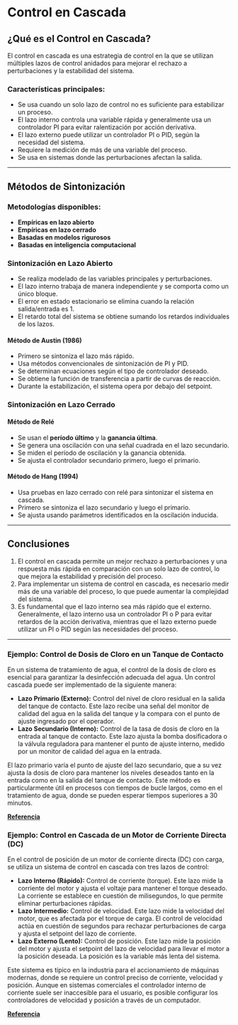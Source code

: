 # Control en Cascada

## ¿Qué es el Control en Cascada?

El control en cascada es una estrategia de control en la que se utilizan múltiples lazos de control anidados para mejorar el rechazo a perturbaciones y la estabilidad del sistema. 

### Características principales:
- Se usa cuando un solo lazo de control no es suficiente para estabilizar un proceso.
- El lazo interno controla una variable rápida y generalmente usa un controlador PI para evitar ralentización por acción derivativa.
- El lazo externo puede utilizar un controlador PI o PID, según la necesidad del sistema.
- Requiere la medición de más de una variable del proceso.
- Se usa en sistemas donde las perturbaciones afectan la salida.

---
## Métodos de Sintonización

### Metodologías disponibles:
- **Empíricas en lazo abierto**
- **Empíricas en lazo cerrado**
- **Basadas en modelos rigurosos**
- **Basadas en inteligencia computacional**

### Sintonización en Lazo Abierto

- Se realiza modelado de las variables principales y perturbaciones.
- El lazo interno trabaja de manera independiente y se comporta como un único bloque.
- El error en estado estacionario se elimina cuando la relación salida/entrada es 1.
- El retardo total del sistema se obtiene sumando los retardos individuales de los lazos.

#### Método de Austin (1986)
- Primero se sintoniza el lazo más rápido.
- Usa métodos convencionales de sintonización de PI y PID.
- Se determinan ecuaciones según el tipo de controlador deseado.
- Se obtiene la función de transferencia a partir de curvas de reacción.
- Durante la estabilización, el sistema opera por debajo del setpoint.

### Sintonización en Lazo Cerrado

#### Método de Relé
- Se usan el **período último** y la **ganancia última**.
- Se genera una oscilación con una señal cuadrada en el lazo secundario.
- Se miden el período de oscilación y la ganancia obtenida.
- Se ajusta el controlador secundario primero, luego el primario.

#### Método de Hang (1994)
- Usa pruebas en lazo cerrado con relé para sintonizar el sistema en cascada.
- Primero se sintoniza el lazo secundario y luego el primario.
- Se ajusta usando parámetros identificados en la oscilación inducida.

---
## Conclusiones

1. El control en cascada permite un mejor rechazo a perturbaciones y una respuesta más rápida en comparación con un solo lazo de control, lo que mejora la estabilidad y precisión del proceso.  
2. Para implementar un sistema de control en cascada, es necesario medir más de una variable del proceso, lo que puede aumentar la complejidad del sistema. 
3. Es fundamental que el lazo interno sea más rápido que el externo. Generalmente, el lazo interno usa un controlador PI o P para evitar retardos de la acción derivativa, mientras que el lazo externo puede utilizar un PI o PID según las necesidades del proceso.   

---

### Ejemplo: Control de Dosis de Cloro en un Tanque de Contacto

En un sistema de tratamiento de agua, el control de la dosis de cloro es esencial para garantizar la desinfección adecuada del agua. Un control cascada puede ser implementado de la siguiente manera:

- **Lazo Primario (Externo):** Control del nivel de cloro residual en la salida del tanque de contacto. Este lazo recibe una señal del monitor de calidad del agua en la salida del tanque y la compara con el punto de ajuste ingresado por el operador.
- **Lazo Secundario (Interno):** Control de la tasa de dosis de cloro en la entrada al tanque de contacto. Este lazo ajusta la bomba dosificadora o la válvula reguladora para mantener el punto de ajuste interno, medido por un monitor de calidad del agua en la entrada.

El lazo primario varía el punto de ajuste del lazo secundario, que a su vez ajusta la dosis de cloro para mantener los niveles deseados tanto en la entrada como en la salida del tanque de contacto. Este método es particularmente útil en procesos con tiempos de bucle largos, como en el tratamiento de agua, donde se pueden esperar tiempos superiores a 30 minutos.

[**Referencia**](https://www.sciencedirect.com/topics/engineering/cascade-control)

### Ejemplo: Control en Cascada de un Motor de Corriente Directa (DC)

En el control de posición de un motor de corriente directa (DC) con carga, se utiliza un sistema de control en cascada con tres lazos de control:

- **Lazo Interno (Rápido):** Control de corriente (torque). Este lazo mide la corriente del motor y ajusta el voltaje para mantener el torque deseado. La corriente se establece en cuestión de milisegundos, lo que permite eliminar perturbaciones rápidas.
- **Lazo Intermedio:** Control de velocidad. Este lazo mide la velocidad del motor, que es afectada por el torque de carga. El control de velocidad actúa en cuestión de segundos para rechazar perturbaciones de carga y ajusta el setpoint del lazo de corriente.
- **Lazo Externo (Lento):** Control de posición. Este lazo mide la posición del motor y ajusta el setpoint del lazo de velocidad para llevar el motor a la posición deseada. La posición es la variable más lenta del sistema.

Este sistema es típico en la industria para el accionamiento de máquinas modernas, donde se requiere un control preciso de corriente, velocidad y posición. Aunque en sistemas comerciales el controlador interno de corriente suele ser inaccesible para el usuario, es posible configurar los controladores de velocidad y posición a través de un computador.

[**Referencia**](https://controlautomaticoeducacion.com/control-realimentado/control-en-cascada/)
